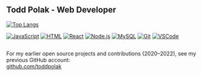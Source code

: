 ## Todd Polak - Web Developer

<!--
- 🔭 I’m currently working on ...
- 🌱 I’m currently learning ...
-->

[![Top Langs](https://github-readme-stats.vercel.app/api/top-langs/?username=toddpolakdev&layout=compact)](https://github.com/toddpolakdev)

[![JavaScript](https://img.shields.io/badge/-JavaScript-yellow)](https://developer.mozilla.org/en-US/docs/Web/JavaScript)
[![HTML](https://img.shields.io/badge/-HTML-blue)](https://developer.mozilla.org/en-US/docs/Web/HTML) 
[![React](https://img.shields.io/badge/-React-blue)](https://reactjs.org/)
[![Node.js](https://img.shields.io/badge/-Node.js-green)](https://nodejs.org/)
[![MySQL](https://img.shields.io/badge/-MySQL-blue)](https://www.mysql.com/)
[![Git](https://img.shields.io/badge/-Git-black)](https://git-scm.com/)
[![VSCode](https://img.shields.io/badge/-VSCode-blue)](https://code.visualstudio.com/)

##
For my earlier open source projects and contributions (2020–2022), see my previous GitHub account:  
[github.com/toddpolak](https://github.com/toddpolak)

